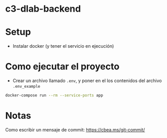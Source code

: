 # c3-dlab-backend


# Setup
- Instalar docker (y tener el servicio en ejecución)

# Como ejecutar el proyecto

- Crear un archivo llamado `.env`, y poner en el los contenidos del archivo `.env_example`

```bash
docker-compose run --rm --service-ports app
```

# Notas

Como escribir un mensaje de commit:
https://cbea.ms/git-commit/
